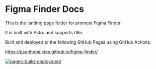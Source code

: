 # Figma Finder Docs

This is the landing page folder for promote Figma Finder.

It is built with Astro and supports i18n.

Built and deployed to the following GitHub Pages using GitHub Actions:

https://psephopaiktes.github.io/figma-finder/

[![pages-build-deployment](https://github.com/psephopaiktes/figma-finder/actions/workflows/pages/pages-build-deployment/badge.svg)](https://github.com/psephopaiktes/figma-finder/actions/workflows/pages/pages-build-deployment)

